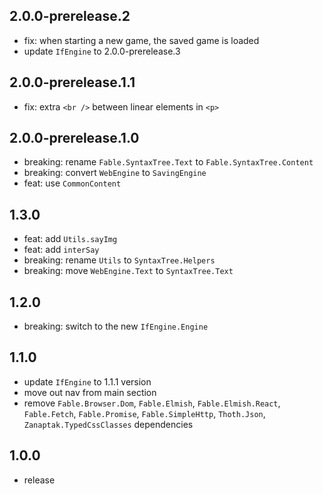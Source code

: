 ## 2.0.0-prerelease.2
* fix: when starting a new game, the saved game is loaded
* update `IfEngine` to 2.0.0-prerelease.3

## 2.0.0-prerelease.1.1
* fix: extra `<br />` between linear elements in `<p>`

## 2.0.0-prerelease.1.0
* breaking: rename `Fable.SyntaxTree.Text` to `Fable.SyntaxTree.Content`
* breaking: convert `WebEngine` to `SavingEngine`
* feat: use `CommonContent`

## 1.3.0
* feat: add `Utils.sayImg`
* feat: add `interSay`
* breaking: rename `Utils` to `SyntaxTree.Helpers`
* breaking: move `WebEngine.Text` to `SyntaxTree.Text`

## 1.2.0
* breaking: switch to the new `IfEngine.Engine`

## 1.1.0
* update `IfEngine` to 1.1.1 version
* move out nav from main section
* remove `Fable.Browser.Dom`, `Fable.Elmish`, `Fable.Elmish.React`, `Fable.Fetch`, `Fable.Promise`, `Fable.SimpleHttp`, `Thoth.Json`, `Zanaptak.TypedCssClasses` dependencies

## 1.0.0
* release
